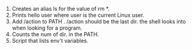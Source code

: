 1. Creates an alias ls for the value of rm *.
2. Prints hello user where user is the current Linux user.
3. Add /action to PATH . /action should be the last dir. the shell looks into when looking for a program.
4. Counts the num of dir. in the PATH.
5. Script that lists env't variables.
